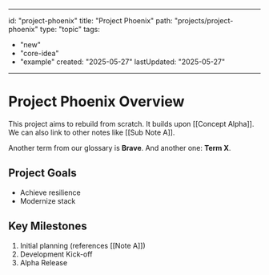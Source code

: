 
---
id: "project-phoenix"
title: "Project Phoenix"
path: "projects/project-phoenix"
type: "topic"
tags:
  - "new"
  - "core-idea"
  - "example"
created: "2025-05-27"
lastUpdated: "2025-05-27"
---
# Project Phoenix Overview

This project aims to rebuild from scratch. It builds upon [[Concept Alpha]].
We can also link to other notes like [[Sub Note A]].

Another term from our glossary is **Brave**. And another one: **Term X**.

## Project Goals
- Achieve resilience
- Modernize stack

## Key Milestones
1.  Initial planning (references [[Note A]])
2.  Development Kick-off
3.  Alpha Release
